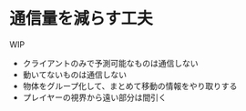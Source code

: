 # 通信量を減らす工夫

WIP

* クライアントのみで予測可能なものは通信しない
* 動いてないものは通信しない
* 物体をグループ化して、まとめて移動の情報をやり取りする
* プレイヤーの視界から遠い部分は間引く




